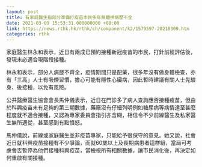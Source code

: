 ```yaml
---
layout: post
title: 有家庭醫生指部分準備打疫苗市民多年無體檢病歷不全
date: 2021-03-09 15:53:31.000000000 +08:00
link: https://news.rthk.hk/rthk/ch/component/k2/1579597-20210309.htm
categories: rthk
---
```


家庭醫生林永和表示，近日有兩成已預約接種新冠疫苗的市民，打針前經評估後，發現未必適合現階段接種。

林永和表示，部分人病歷不齊全，疫情期間只是配藥，很多年沒有做身體檢查，亦有「三高」人士有吸煙習慣，擔心可能有隱性心臟病，因此暫時建議有關人士先驗身、後接種，以免有風險。

公共醫療醫生協會會長馬仲儀表示，近日在門診多了病人查詢應否接種疫苗，但由於科興疫苗未有足夠的第三期數據，藥廠沒有仔細列明例如糖尿病等病情達至甚麼程度就不適合接種，又認為專家委員會指引亦含糊，相信令不少前線醫生及私家醫生無所適從，甚至感到有點憤怒。

馬仲儀說，前線或家庭醫生並非疫苗專家，只能給予很保守的意見。她又說，社會近日就科興疫苗接種有不少爭論，而就60歲以上及長期病患者這群組，當局可考慮會否暫停為他們接種科興疫苗，當檢視所有相關數據，讓市民消化後，再決定如何重啟有關接種。
